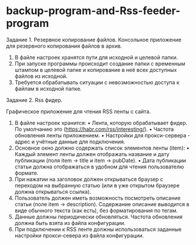 # backup-program-and-Rss-feeder-program
Задание 1. Резервное копирование файлов.
Консольное приложение для резервного копирования файлов в архив.

1.	В файле настроек хранятся пути для исходной и целевой папки.
2.	При запуске программы происходит создание папки с временным штампом в целевой папке и копирование в неё всех доступных файлов из исходной.
3.	Требуется обрабатывать ситуации с невозможностью доступа к файлам в исходной папке.


Задание 2. Rss фидер.

Графическое приложение для чтения RSS ленты с сайта.

1.	В файле настроек хранится:
•	Лента, которую обрабатывает фидер. По умолчанию это (https://habr.com/rss/interesting/).
•	Частота обновления ленты приложением.
•	Настройки для прокси-сервера - адрес и учётные данные для подключения.
2.	Основное окно должно содержать список элементов ленты (item): 
•	Каждый элемент ленты должен отображать название и дату публикации (поля item -> title и item -> pubDate).
•	Дата публикации статьи должна отображаться в удобном для чтения пользователю формате.
3.	При нажатии на заголовок должен открываться браузер с переходом на выбранную статью (или в уже открытом браузере должна открываться ссылка).
4.	Пользователь должен иметь возможность посмотреть описание статьи 
(поле item -> description). Содержание описание выводится в виде обычного текста (как есть), без форматирования по тегам.
5.	Данные должны периодически обновляться. Частота обновления должна быть взята из файла конфигурации.
6.	При подключении к RSS ленте должны использоваться заданные настройки прокси-севера из файла конфигурации. 
